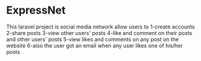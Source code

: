 # ExpressNet
This laravel project is social media network allow users to 
1-create accounts 
2-share posts 
3-view other users' posts
4-like and comment on their posts and other users' posts 
5-view likes and comments on any post on the website 
6-also the user got an email when any user likes one of his/her posts 
